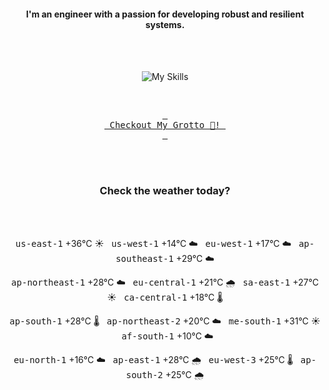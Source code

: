 <h4 align="center">I'm an engineer with a passion for developing robust and resilient systems.</h4>

<div align="center">
  <br/><br/>

![My Skills](https://go-skill-icons.vercel.app/api/icons?i=aws,azure,ts,go,docker,kubernetes,argocd,python&perline=4&theme=light)

<br/>

[<kbd> <br> Checkout My Grotto 🍵! <br> </kbd>](https://sathirak.me/)
  
</div>

<br/>
<br/>

<h3 align="center">Check the weather today?</h3>
<!-- start-daily-update -->
<div align="center">
  <!-- Updated on Fri Jun 27 01:51:33 UTC 2025 --><br><br>

  <kbd>us-east-1</kbd> +36°C ☀️ &nbsp; 
  <kbd>us-west-1</kbd> +14°C ☁️ &nbsp; 
  <kbd>eu-west-1</kbd> +17°C ☁️ &nbsp; 
  <kbd>ap-southeast-1</kbd> +29°C ☁️ <br>

  <kbd>ap-northeast-1</kbd> +28°C ☁️ &nbsp; 
  <kbd>eu-central-1</kbd> +21°C 🌧️ &nbsp; 
  <kbd>sa-east-1</kbd> +27°C ☀️ &nbsp; 
  <kbd>ca-central-1</kbd> +18°C 🌡️ <br>

  <kbd>ap-south-1</kbd> +28°C 🌡️ &nbsp; 
  <kbd>ap-northeast-2</kbd> +20°C ☁️ &nbsp; 
  <kbd>me-south-1</kbd> +31°C ☀️ &nbsp; 
  <kbd>af-south-1</kbd> +10°C ☁️ <br>

  <kbd>eu-north-1</kbd> +16°C ☁️ &nbsp; 
  <kbd>ap-east-1</kbd> +28°C 🌧️ &nbsp; 
  <kbd>eu-west-3</kbd> +25°C 🌡️ &nbsp; 
  <kbd>ap-south-2</kbd> +25°C 🌧️
</div>
<!-- end-daily-update -->
